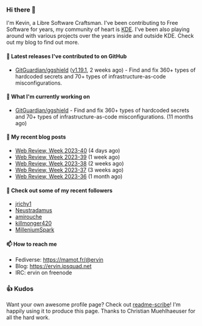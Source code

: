 ### Hi there 👋

I'm Kevin, a Libre Software Craftsman. I've been contributing to Free Software for years,
my community of heart is [KDE](https://kde.org). I've been also playing around with various
projects over the years inside and outside KDE. Check out my blog to find out more.

#### 🔭 Latest releases I've contributed to on GitHub

- [GitGuardian/ggshield](https://github.com/GitGuardian/ggshield) ([v1.19.1](https://github.com/GitGuardian/ggshield/releases/tag/v1.19.1), 2 weeks ago) - Find and fix 360&#43; types of hardcoded secrets and 70&#43; types of infrastructure-as-code misconfigurations.

#### 🌱 What I'm currently working on

- [GitGuardian/ggshield](https://github.com/GitGuardian/ggshield) - Find and fix 360&#43; types of hardcoded secrets and 70&#43; types of infrastructure-as-code misconfigurations. (11 months ago)

#### 📜 My recent blog posts

- [Web Review, Week 2023-40](https://ervin.ipsquad.net/blog/2023/10/06/web-review-week-2023-40/) (4 days ago)
- [Web Review, Week 2023-39](https://ervin.ipsquad.net/blog/2023/09/29/web-review-week-2023-39/) (1 week ago)
- [Web Review, Week 2023-38](https://ervin.ipsquad.net/blog/2023/09/22/web-review-week-2023-38/) (2 weeks ago)
- [Web Review, Week 2023-37](https://ervin.ipsquad.net/blog/2023/09/15/web-review-week-2023-37/) (3 weeks ago)
- [Web Review, Week 2023-36](https://ervin.ipsquad.net/blog/2023/09/08/web-review-week-2023-36/) (1 month ago)

#### 👯 Check out some of my recent followers

- [jrichy1](https://github.com/jrichy1)
- [Neustradamus](https://github.com/Neustradamus)
- [amirouche](https://github.com/amirouche)
- [killmonger420](https://github.com/killmonger420)
- [MilleniumSpark](https://github.com/MilleniumSpark)

#### 📫 How to reach me

- Fediverse: https://mamot.fr/@ervin
- Blog: https://ervin.ipsquad.net
- IRC: ervin on freenode

### 👍 Kudos

Want your own awesome profile page? Check out [readme-scribe](https://github.com/muesli/readme-scribe)!
I'm happily using it to produce this page. Thanks to Christian Muehlhaeuser for all the hard work.

